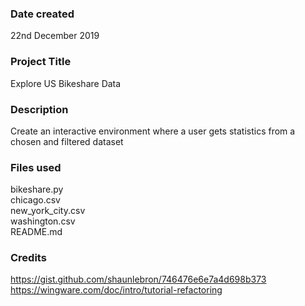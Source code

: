 ### Date created
22nd December 2019

### Project Title
Explore US Bikeshare Data

### Description
Create an interactive environment where a user gets statistics from a chosen and filtered dataset

### Files used
bikeshare.py\
chicago.csv\
new_york_city.csv\
washington.csv\
README.md

### Credits
https://gist.github.com/shaunlebron/746476e6e7a4d698b373
https://wingware.com/doc/intro/tutorial-refactoring
